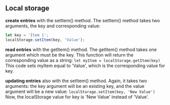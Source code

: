 ## Local storage

**create entries** with the setItem() method. The setItem() method takes two arguments, the key and corresponding value:
```js
let key = 'Item 1';
localStorage.setItem(key, 'Value');
```
 
**read entries** with the getItem() method. The getItem() method takes one argument which must be the key. This function will return the corresponding value as a string:
`let myItem = localStorage.getItem(key)`
This code sets myItem equal to 'Value', which is the corresponding value for key.

**updating entries** also with the setItem() method. Again, it takes two arguments: the key argument will be an existing key, and the value argument will be a new value:
`localStorage.setItem(key, 'New Value')`  
Now, the localStorage value for key is 'New Value' instead of 'Value'.